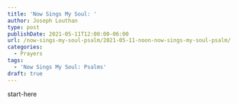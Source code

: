 ```yaml
---
title: 'Now Sings My Soul: '
author: Joseph Louthan
type: post
publishDate: 2021-05-11T12:00:00-06:00
url: /now-sings-my-soul-psalm/2021-05-11-noon-now-sings-my-soul-psalm/
categories:
  - Prayers
tags:
  - 'Now Sings My Soul: Psalms'
draft: true
---
```

<div style="font-variant: small-caps;">

</div>
    start-here
